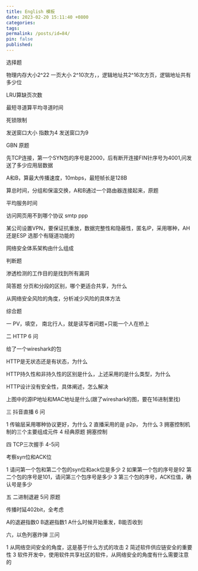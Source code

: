 ```yaml
---
title: English 模板
date: 2023-02-20 15:11:40 +0800
categories: 
tags: 
permalink: /posts/id=84/
pin: false
published:
---
```

选择题

物理内存大小2^22 一页大小 2^10次方，，逻辑地址共2^16次方页，逻辑地址共有多少位

LRU算缺页次数

最短寻道算平均寻道时间

死锁限制

发送窗口大小 指数为4 发送窗口为9

GBN 原题

先TCP连接，第一个SYN包的序号是2000，后有断开连接FIN针序号为4001,问发送了多少应用层数据

A和B，算最大传播速度，10mbps，最短帧长是128B

算总时间，分组和保温交换，A和B通过一个路由器连接起来，原题

平均服务时间

访问网页用不到哪个协议 smtp ppp



某公司设置VPN，要保证抗重放，数据完整性和隐蔽性，匿名IP，采用哪种，AH还是ESP
选那个有隧道功能的


网络安全体系架构由什么组成


判断题

渗透检测的工作目的是找到所有漏洞

简答题
分页和分段的区别，哪个更适合共享，为什么


从网络安全风险的角度，分析减少风险的具体方法

综合题

一  PV，填空，  南北行人，就是读写者问题+只能一个人在桥上


二 HTTP 6 问

给了一个wireshark的包

HTTP是无状态还是有状态，为什么

HTTP持久性和非持久性的区别是什么，上述采用的是什么类型，为什么

HTTP设计没有安全性，具体阐述，怎么解决

上图中的源IP地址和MAC地址是什么(跟了wireshark的图，要在16进制里找)


三 抖音直播 6 问

1 传输层采用哪种协议更好，为什么
2 直播采用的是 p2p， 为什么
3 拥塞控制机制的三个主要组成元件
4 经典原题 拥塞控制


四 TCP三次握手 4-5问

考察syn位和ACK位

1 请问第一个包和第二个包的syn位和ack位是多少
2 如果第一个包的序号是92 第二个包的序号是101，请问第三个包序号是多少
3 第三个包的序号，ACK位值，确认号是多少

五 二进制退避 5问
原题

传播时延402bit，全考虑

A的退避指数0 B退避指数1
A什么时候开始重发，B能否收到


六，以色列塞炸弹 三问

1 从网络空间安全的角度，这是基于什么方式的攻击
2 简述软件供应链安全的重要性
3 软件开发中，使用软件共享社区的软件，从网络安全的角度有什么需要注意的

